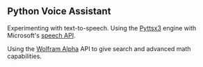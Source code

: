 ## Python Voice Assistant

Experimenting with text-to-speech. Using the [Pyttsx3](https://pyttsx3.readthedocs.io/en/latest/engine.html) engine with Microsoft's [speech API](https://learn.microsoft.com/en-us/previous-versions/windows/desktop/ms723627(v=vs.85)).

Using the [Wolfram Alpha](https://products.wolframalpha.com/api) API to give search and advanced math capabilities.
